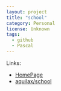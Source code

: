 ```yaml
---
layout: project
title: "school"
category: Personal
license: Unknown
tags:
  - github
  - Pascal
---
```




Links:

* [HomePage](http://zadachi-programirane.blogspot.com/)
* [aquilax/school](https://github.com/aquilax/school)
